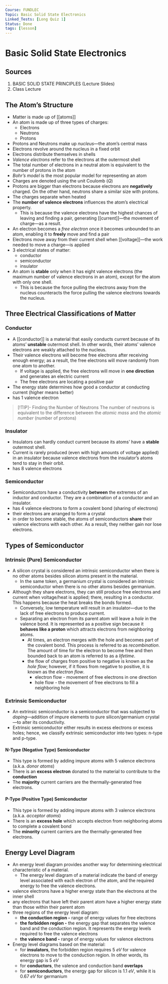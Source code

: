 ```yaml
---
Course: FUNDLEC
Topic: Basic Solid State Electronics
Linked_Tests: [Long Quiz 1]
Status: Done
tags: [lesson]
---
```


# Basic Solid State Electronics

## Sources

1. BASIC SOLID STATE PRINCIPLES (Lecture Slides)
2. Class Lecture

## The Atom’s Structure

- Matter is made up of [[atoms]]
- An atom is made up of three types of charges:
	- Electrons
	- Neutrons
	- Protons
- Protons and Neutrons make up *nucleus*—the atom’s central mass
- Electrons revolve around the nucleus in a fixed orbit
- Electrons distribute themselves in shells
- *Valence electrons* refer to the electrons at the outermost shell
- The total number of electrons in a neutral atom is equivalent to the number of protons in the atom
- *Bohr’s model* is the most popular model for representing an atom
- Charges are denoted using the unit Coulomb ($Q$)
- Protons are bigger than electrons because electrons are **negatively** charged. On the other hand, neutrons share a similar size with protons.
- The charges separate when heated
- The **number of valence electrons** influences the atom’s electrical property.
	- This is because the valence electrons have the highest chances of leaving and finding a pair, generating [[current]]—the movement of charge—as a result.
- An electron becomes a *free electron* once it becomes unbounded to an atom, enabling it to **freely** move and find a pair
- Electrons move away from their current shell when [[voltage]]—the work needed to move a charge—is applied
- 3 electrical states of matter:
	- conductor
	- semiconductor
	- insulator
- An atom is **stable** only when it has eight valence electrons (the maximum number of valence electrons in an atom), except for the atom with only one shell.
	- This is because the force pulling the electrons away from the nucleus counteracts the force pulling the valence electrons towards the nucleus.

## Three Electrical Classifications of Matter

### Conductor

- A [[conductor]] is a material that easily conducts current because of its atoms’ **unstable** outermost shell. In other words, their atoms’ valence electrons are weakly attached to the nucleus.
- Their valence electrons will become free electrons after receiving enough energy; as a result, the free electrons will move randomly from one atom to another.
	- If voltage is applied, the free electrons will move in **one direction** and generates an electric current
	- The free electrons are locating a positive pair
- The energy state determines how good a conductor at conducting current (higher means better)
- has 1 valence electron

> [!TIP]- Finding the Number of Neutrons
> The number of neutrons is equivalent to the difference between the *atomic mass* and the *atomic number* (number of protons)

### Insulator

- Insulators can hardly conduct current because its atoms’ have a **stable** outermost shell.
- Current is rarely produced (even with high amounts of voltage applied) in an insulator because valence electrons from the insulator’s atoms tend to stay in their orbit.
- has 8 valence electrons

### Semiconductor

- Semiconductors have a conductivity **between** the extremes of an inductor and conductor. They are a combination of a conductor and an insulator.
- has 4 valence electrons to form a covalent bond (sharing of electrons)
- their electrons are arranged to form a crystal
- in order to become stable, the atoms of semiconductors **share** their valence electrons with each other. As a result, they neither gain nor lose electrons.

## Types of Semiconductor

### Intrinsic (Pure) Semiconductor

- A silicon crystal is considered an intrinsic semiconductor when there is no other atoms besides silicon atoms present in the material.
	- In the same token, a germanium crystal is considered an intrinsic semiconductor when there is no other atoms besides germanium.
- Although they share electrons, they can still produce free electrons and current when voltage/heat is applied; there, resulting in a conductor. This happens because the heat breaks the bonds formed.
	- Conversely, low temperature will result in an insulator—due to the lack of free electrons to produce current.
	- Separating an electron from its parent atom will leave a *hole* in the valence bond. It is represented as a positive sign because it **behaves like a proton** which attracts electrons from neighboring atoms.
		- At times, an electron merges with the hole and becomes part of the covalent bond. This process is referred to as *recombination*. The amount of time for the electron to become free and then bounded back to an atom is referred to as a *lifetime*.
		- the flow of charges from positive to negative is known as the *hole flow*; however, if it flows from negative to positive, it is known as the *electron flow*.
			- electron flow - movement of free electrons in one direction
			- hole flow - the movement of free electrons to fill a neighboring hole

### Extrinsic Semiconductor

- An extrinsic semiconductor is a semiconductor that was subjected to *doping*—addition of impure elements to pure silicon/germanium crystal—to alter its conductivity.
- Extrinsic semiconductor either results in excess electrons or excess holes; hence, we classify extrinsic semiconductor into two types: n-type and p-type.

#### N-Type (Negative Type) Semiconductor

- This type is formed by adding impure atoms with 5 valence electrons (a.k.a. *donor atoms*)
- There is an **excess electron** donated to the material to contribute to the **conduction**
- The **majority** current carriers are the thermally-generated free electrons.

#### P-Type (Positive Type) Semiconductor

- This type is formed by adding impure atoms with 3 valence electrons (a.k.a. *acceptor atoms*)
- There is an **excess hole** which accepts electron from neighboring atoms to complete a covalent bond
- The **minority** current carriers are the thermally-generated free electrons.

## Energy Level Diagram

- An energy level diagram provides another way for determining electrical characteristic of a material.
	- The energy level diagram of a material indicate the band of energy level associated with each electron of the atom, and the required energy to free the valence electrons.
- valence electrons have a higher energy state than the electrons at the inner shell
- any electrons that have left their parent atom have a higher energy state than those within their parent atom
- three regions of the energy level diagram:
	- **the conduction region -** range of energy values for free electrons
	- **the forbidden region -** the energy gap that separates the valence band and the conduction region. It represents the energy levels required to free the valence electrons
	- **the valence band -** range of energy values for valence electrons
- Energy level diagrams based on the material:
	- for **insulators**, the forbidden region requires 5 $eV$ for valence electrons to move to the conduction region. In other words, its energy gap is 5 $eV$
	- for **conductors**, the valence and conduction band **overlaps**
	- for **semiconductors**, the energy gap for silicon is 1.1 $eV$, while it is 0.67 $eV$ for germanium
